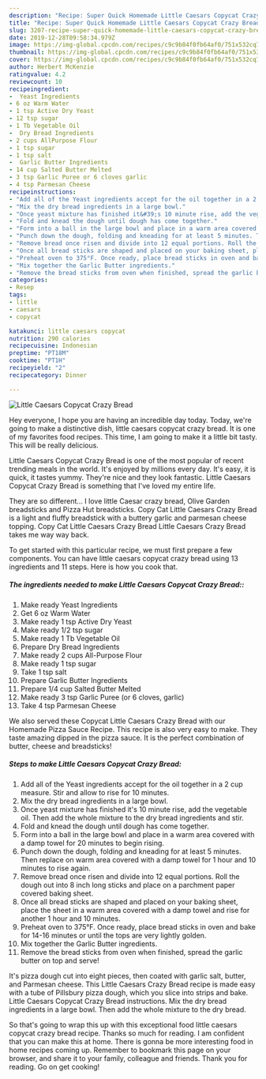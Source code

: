 ```yaml
---
description: "Recipe: Super Quick Homemade Little Caesars Copycat Crazy Bread"
title: "Recipe: Super Quick Homemade Little Caesars Copycat Crazy Bread"
slug: 3207-recipe-super-quick-homemade-little-caesars-copycat-crazy-bread
date: 2019-12-28T09:58:34.979Z
image: https://img-global.cpcdn.com/recipes/c9c9b84f0fb64af0/751x532cq70/little-caesars-copycat-crazy-bread-recipe-main-photo.jpg
thumbnail: https://img-global.cpcdn.com/recipes/c9c9b84f0fb64af0/751x532cq70/little-caesars-copycat-crazy-bread-recipe-main-photo.jpg
cover: https://img-global.cpcdn.com/recipes/c9c9b84f0fb64af0/751x532cq70/little-caesars-copycat-crazy-bread-recipe-main-photo.jpg
author: Herbert McKenzie
ratingvalue: 4.2
reviewcount: 10
recipeingredient:
-  Yeast Ingredients
- 6 oz Warm Water
- 1 tsp Active Dry Yeast
- 12 tsp sugar
- 1 Tb Vegetable Oil
-  Dry Bread Ingredients
- 2 cups AllPurpose Flour
- 1 tsp sugar
- 1 tsp salt
-  Garlic Butter Ingredients
- 14 cup Salted Butter Melted
- 3 tsp Garlic Puree or 6 cloves garlic
- 4 tsp Parmesan Cheese
recipeinstructions:
- "Add all of the Yeast ingredients accept for the oil together in a 2 cup measure. Stir and allow to rise for 10 minutes."
- "Mix the dry bread ingredients in a large bowl."
- "Once yeast mixture has finished it&#39;s 10 minute rise, add the vegetable oil. Then add the whole mixture to the dry bread ingredients and stir."
- "Fold and knead the dough until dough has come together."
- "Form into a ball in the large bowl and place in a warm area covered with a damp towel for 20 minutes to begin rising."
- "Punch down the dough, folding and kneading for at least 5 minutes. Then replace on warm area covered with a damp towel for 1 hour and 10 minutes to rise again."
- "Remove bread once risen and divide into 12 equal portions. Roll the dough out into 8 inch long sticks and place on a parchment paper covered baking sheet."
- "Once all bread sticks are shaped and placed on your baking sheet, place the sheet in a warm area covered with a damp towel and rise for another 1 hour and 10 minutes."
- "Preheat oven to 375°F. Once ready, place bread sticks in oven and bake for 14-16 minutes or until the tops are very lightly golden."
- "Mix together the Garlic Butter ingredients."
- "Remove the bread sticks from oven when finished, spread the garlic butter on top and serve!"
categories:
- Resep
tags:
- little
- caesars
- copycat

katakunci: little caesars copycat
nutrition: 290 calories
recipecuisine: Indonesian
preptime: "PT18M"
cooktime: "PT1H"
recipeyield: "2"
recipecategory: Dinner

---
```



![Little Caesars Copycat Crazy Bread](https://img-global.cpcdn.com/recipes/c9c9b84f0fb64af0/751x532cq70/little-caesars-copycat-crazy-bread-recipe-main-photo.jpg)

Hey everyone, I hope you are having an incredible day today. Today, we're going to make a distinctive dish, little caesars copycat crazy bread. It is one of my favorites food recipes. This time, I am going to make it a little bit tasty. This will be really delicious.

Little Caesars Copycat Crazy Bread is one of the most popular of recent trending meals in the world. It's enjoyed by millions every day. It's easy, it is quick, it tastes yummy. They're nice and they look fantastic. Little Caesars Copycat Crazy Bread is something that I've loved my entire life.

They are so different… I love little Caesar crazy bread, Olive Garden breadsticks and Pizza Hut breadsticks. Copy Cat Little Caesars Crazy Bread is a light and fluffy breadstick with a buttery garlic and parmesan cheese topping. Copy Cat Little Caesars Crazy Bread Little Caesars Crazy Bread takes me way way back.


To get started with this particular recipe, we must first prepare a few components. You can have little caesars copycat crazy bread using 13 ingredients and 11 steps. Here is how you cook that.

##### The ingredients needed to make Little Caesars Copycat Crazy Bread::

1. Make ready  Yeast Ingredients
1. Get 6 oz Warm Water
1. Make ready 1 tsp Active Dry Yeast
1. Make ready 1/2 tsp sugar
1. Make ready 1 Tb Vegetable Oil
1. Prepare  Dry Bread Ingredients
1. Make ready 2 cups All-Purpose Flour
1. Make ready 1 tsp sugar
1. Take 1 tsp salt
1. Prepare  Garlic Butter Ingredients
1. Prepare 1/4 cup Salted Butter Melted
1. Make ready 3 tsp Garlic Puree (or 6 cloves, garlic)
1. Take 4 tsp Parmesan Cheese


We also served these Copycat Little Caesars Crazy Bread with our Homemade Pizza Sauce Recipe. This recipe is also very easy to make. They taste amazing dipped in the pizza sauce. It is the perfect combination of butter, cheese and breadsticks! 

##### Steps to make Little Caesars Copycat Crazy Bread:

1. Add all of the Yeast ingredients accept for the oil together in a 2 cup measure. Stir and allow to rise for 10 minutes.
1. Mix the dry bread ingredients in a large bowl.
1. Once yeast mixture has finished it&#39;s 10 minute rise, add the vegetable oil. Then add the whole mixture to the dry bread ingredients and stir.
1. Fold and knead the dough until dough has come together.
1. Form into a ball in the large bowl and place in a warm area covered with a damp towel for 20 minutes to begin rising.
1. Punch down the dough, folding and kneading for at least 5 minutes. Then replace on warm area covered with a damp towel for 1 hour and 10 minutes to rise again.
1. Remove bread once risen and divide into 12 equal portions. Roll the dough out into 8 inch long sticks and place on a parchment paper covered baking sheet.
1. Once all bread sticks are shaped and placed on your baking sheet, place the sheet in a warm area covered with a damp towel and rise for another 1 hour and 10 minutes.
1. Preheat oven to 375°F. Once ready, place bread sticks in oven and bake for 14-16 minutes or until the tops are very lightly golden.
1. Mix together the Garlic Butter ingredients.
1. Remove the bread sticks from oven when finished, spread the garlic butter on top and serve!


It&#39;s pizza dough cut into eight pieces, then coated with garlic salt, butter, and Parmesan cheese. This Little Caesars Crazy Bread recipe is made easy with a tube of Pillsbury pizza dough, which you slice into strips and bake. Little Caesars Copycat Crazy Bread instructions. Mix the dry bread ingredients in a large bowl. Then add the whole mixture to the dry bread. 

So that's going to wrap this up with this exceptional food little caesars copycat crazy bread recipe. Thanks so much for reading. I am confident that you can make this at home. There is gonna be more interesting food in home recipes coming up. Remember to bookmark this page on your browser, and share it to your family, colleague and friends. Thank you for reading. Go on get cooking!
